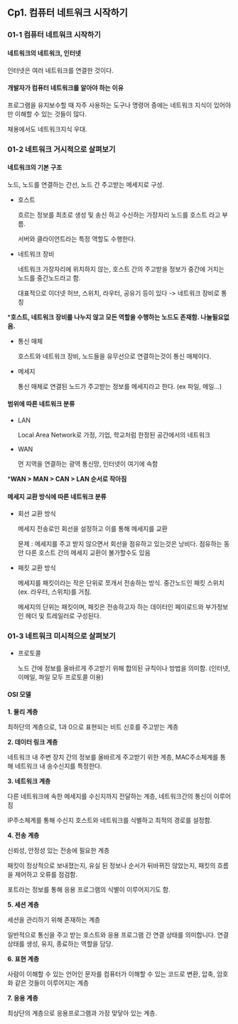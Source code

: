 ## Cp1. 컴퓨터 네트워크 시작하기
### 01-1 컴퓨터 네트워크 시작하기
#### 네트워크의 네트워크, 인터넷

  인터넷은 여러 네트워크를 연결한 것이다.

#### 개발자가 컴퓨터 네트워크를 알아야 하는 이유

  프로그램을 유지보수할 때 자주 사용하는 도구나 명령어 중에는 네트워크 지식이 있어야만 이해할 수 있는 것들이 많다.
  
  채용에서도 네트워크지식 우대.

### 01-2 네트워크 거시적으로 살펴보기
#### 네트워크의 기본 구조

  노드, 노드를 연결하는 간선, 노드 간 주고받는 메세지로 구성.

  + 호스트

    흐르는 정보를 최초로 생성 및 송신 하고 수신하는 가장자리 노드를 호스트 라고 부름.

    서버와 클라이언트라는 특정 역할도 수행한다.
    
  + 네트워크 장비

    네트워크 가장자리에 위치하지 않는, 호스트 간의 주고받을 정보가 중간에 거치는 노드를 중간노드라고 함.
    
    대표적으로 이더넷 허브, 스위치, 라우터, 공유기 등이 있다 -> 네트워크 장비로 통칭

***호스트, 네트워크 장비를 나누지 않고 모든 역할을 수행하는 노드도 존재함. 나눌필요없음.**

  + 통신 매체

    호스트와 네트워크 장비, 노드들을 유무선으로 연결하는것이 통신 매체이다.

  + 메세지

    통신 매체로 연결된 노드가 주고받는 정보를 메세지라고 한다. (ex 파일, 메일...)

#### 범위에 따른 네트워크 분류

  + LAN

    Local Area Network로 가정, 기업, 학교처럼 한정된 공간에서의 네트워크

  + WAN

    먼 지역을 연결하는 광역 통신망, 인터넷이 여기에 속함

***WAN > MAN > CAN > LAN 순서로 작아짐**

#### 메세지 교환 방식에 따른 네트워크 분류

  + 회선 교환 방식

    메세지 전송로인 회선을 설정하고 이를 통해 메세지를 교환

    문제 : 메세지를 주고 받지 않으면서 회선을 점유하고 있는것은 낭비다. 점유하는 동안 다른 호스트 간의 메세지 교환이 불가할수도 있음

  + 패킷 교환 방식

    메세지를 패킷이라는 작은 단위로 쪼개서 전송하는 방식. 중간노드인 패킷 스위치(ex. 라우터, 스위치)를 거침.

    메세지의 단위는 패킷이며, 패킷은 전송하고자 하는 데이터인 페이로드와 부가정보인 헤더 및 트레일러로 구성된다.

### 01-3 네트워크 미시적으로 살펴보기

  + 프로토콜

    노드 간에 정보를 올바르게 주고받기 위해 합의된 규칙이나 방법을 의미함. (인터넷, 이메일, 파일 모두 프로토콜 이용)

#### OSI 모델

  **1. 물리 계층**

  최하단의 계층으로, 1과 0으로 표현되는 비트 신호를 주고받는 계층

  **2. 데이터 링크 계층**
     
  네트워크 내 주변 장치 간의 정보를 올바르게 주고받기 위한 계층, MAC주소체계를 통해 네트워크 내 송수신지를 특정한다.

  **3. 네트워크 계층**

  다른 네트워크에 속한 메세지를 수신지까지 전달하는 계층, 네트워크간의 통신이 이루어짐

  IP주소체계를 통해 수신지 호스트와 네트워크를 식별하고 최적의 경로를 설정함.

  **4. 전송 계층**

  신뢰성, 안정성 있는 전송에 필요한 계층

  패킷이 정상적으로 보내졌는지, 유실 된 정보나 순서가 뒤바뀌진 않았는지, 패킷의 흐름을 제어하고 오류를 점검함.

  포트라는 정보를 통해 응용 프로그램의 식별이 이루어지기도 함.

  **5. 세션 계층**

  세션을 관리하기 위해 존재하는 계층

  일반적으로 통신을 주고 받는 호스트와 응용 프로그램 간 연결 상태를 의미합니다. 연결상태를 생성, 유지, 종료하는 역할을 담당.

  **6.  표현 계층**

  사람이 이해할 수 있는 언어인 문자를 컴퓨터가 이해할 수 있는 코드로 변환, 압축, 암호화 같은 것들이 이루어지는 계층

  **7. 응용 계층**

  최상단의 계층으로 응용프로그램과 가장 맞닿아 있는 계층.

  
    
    

  



    


  

